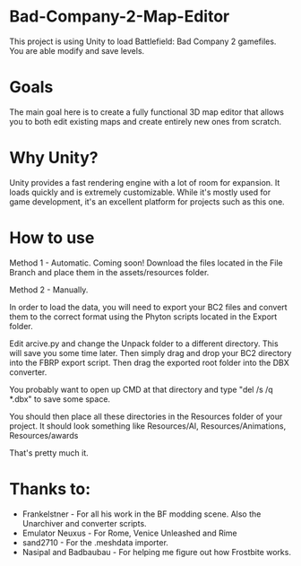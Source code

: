 # Bad-Company-2-Map-Editor

This project is using Unity to load Battlefield: Bad Company 2 gamefiles. You are able modify and save levels.

# Goals
The main goal here is to create a fully functional 3D map editor that allows you to both edit existing maps and create entirely new ones from scratch.

# Why Unity?
Unity provides a fast rendering engine with a lot of room for expansion. It loads quickly and is extremely customizable. While it's mostly used for game development, it's an excellent platform for projects such as this one.

# How to use
Method 1 - Automatic. Coming soon!
Download the files located in the File Branch and place them in the assets/resources folder.

Method 2 - Manually.

In order to load the data, you will need to export your BC2 files and convert them to the correct format using the Phyton scripts located in the Export folder. 

Edit arcive.py and change the Unpack folder to a different directory. This will save you some time later.
Then simply drag and drop your BC2 directory into the FBRP export script. Then drag the exported root folder into the DBX converter. 

You probably want to open up CMD at that directory and type "del /s /q *.dbx" to save some space. 

You should then place all these directories in the Resources folder of your project. It should look something like Resources/AI, Resources/Animations, Resources/awards

That's pretty much it.

# Thanks to:
* Frankelstner - For all his work in the BF modding scene. Also the Unarchiver and converter scripts.
* Emulator Neuxus - For Rome, Venice Unleashed and Rime
* sand2710 - For the .meshdata importer. 
* Nasipal and Badbaubau - For helping me figure out how Frostbite works.
